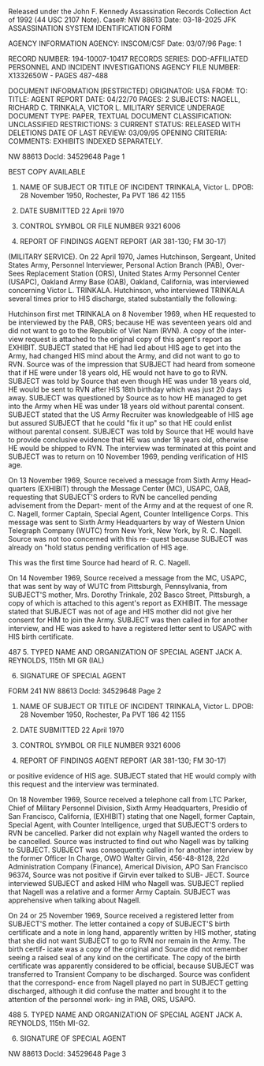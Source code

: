 Released under the John F. Kennedy
Assassination Records Collection Act of
1992 (44 USC 2107 Note). Case#: NW
88613 Date: 03-18-2025
JFK ASSASSINATION SYSTEM
IDENTIFICATION FORM

AGENCY INFORMATION
AGENCY: INSCOM/CSF
Date: 03/07/96
Page: 1

RECORD NUMBER: 194-10007-10417
RECORDS SERIES: DOD-AFFILIATED PERSONNEL AND INCIDENT INVESTIGATIONS
AGENCY FILE NUMBER: X1332650W - PAGES 487-488

DOCUMENT INFORMATION
[RESTRICTED]
ORIGINATOR: USA
FROM:
TO:
TITLE: AGENT REPORT
DATE: 04/22/70
PAGES: 2
SUBJECTS: NAGELL, RICHARD C.
TRINKALA, VICTOR L.
MILITARY SERVICE
UNDERAGE
DOCUMENT TYPE: PAPER, TEXTUAL DOCUMENT
CLASSIFICATION: UNCLASSIFIED
RESTRICTIONS: 3
CURRENT STATUS: RELEASED WITH DELETIONS
DATE OF LAST REVIEW: 03/09/95
OPENING CRITERIA:
COMMENTS: EXHIBITS INDEXED SEPARATELY.

NW 88613 DocId: 34529648 Page 1

BEST COPY AVAILABLE

1. NAME OF SUBJECT OR TITLE OF INCIDENT
TRINKALA, Victor L.
DPOB: 28 November 1950, Rochester, Pa
PVT 186 42 1155

2. DATE SUBMITTED
22 April 1970

3. CONTROL SYMBOL OR FILE NUMBER
9321 6006

4. REPORT OF FINDINGS
AGENT REPORT
(AR 381-130; FM 30-17)

(MILITARY SERVICE). On 22 April 1970, James Hutchinson, Sergeant,
United States Army, Personnel Interviewer, Personal Action Branch (PAB), Over-
Sees Replacement Station (ORS), United States Army Personnel Center (USAPC),
Oakland Army Base (OAB), Oakland, California, was interviewed concerning
Victor L. TRINKALA. Hutchinson, who interviewed TRINKALA several times prior
to HIS discharge, stated substantially the following:

Hutchinson first met TRINKALA on 8 November 1969, when HE requested
to be interviewed by the PAB, ORS; because HE was seventeen years old and
did not want to go to the Republic of Viet Nam (RVN). A copy of the inter-
view request is attached to the original copy of this agent's report as
EXHIBIT. SUBJECT stated that HE had lied about HIS age to get into the
Army, had changed HIS mind about the Army, and did not want to go to RVN.
Source was of the impression that SUBJECT had heard from someone that if HE
were under 18 years old, HE would not have to go to RVN. SUBJECT was told
by Source that even though HE was under 18 years old, HE would be sent to RVN
after HIS 18th birthday which was just 20 days away. SUBJECT was questioned
by Source as to how HE managed to get into the Army when HE was under 18 years
old without parental consent. SUBJECT stated that the US Army Recruiter was
knowledgeable of HIS age but assured SUBJECT that he could "fix it up" so that
HE could enlist without parental consent. SUBJECT was told by Source that HE
would have to provide conclusive evidence that HE was under 18 years old,
otherwise HE would be shipped to RVN. The interview was terminated at this
point and SUBJECT was to return on 10 November 1969, pending verification of
HIS age.

On 13 November 1969, Source received a message from Sixth Army Head-
quarters (EXHIBIT) through the Message Center (MC), USAPC, OAB, requesting
that SUBJECT'S orders to RVN be cancelled pending advisement from the Depart-
ment of the Army and at the request of one R. C. Nagell, former Captain,
Special Agent, Counter Intelligence Corps. This message was sent to Sixth
Army Headquarters by way of Western Union Telegraph Company (WUTC) from New
York, New York, by R. C. Nagell. Source was not too concerned with this re-
quest because SUBJECT was already on "hold status pending verification of
HIS age.

This was the first time Source had heard of R. C. Nagell.

On 14 November 1969, Source received a message from the MC, USAPC,
that was sent by way of WUTC from Pittsburgh, Pennsylvania, from SUBJECT'S
mother, Mrs. Dorothy Trinkale, 202 Basco Street, Pittsburgh, a copy of which
is attached to this agent's report as EXHIBIT. The message stated that
SUBJECT was not of age and HIS mother did not give her consent for HIM to
join the Army. SUBJECT was then called in for another interview, and HE was
asked to have a registered letter sent to USAPC with HIS birth certificate.

487
5. TYPED NAME AND ORGANIZATION OF SPECIAL AGENT
JACK A. REYNOLDS, 115th MI GR (IAL)

6. SIGNATURE OF SPECIAL AGENT

FORM
241
NW 88613 DocId: 34529648 Page 2

1. NAME OF SUBJECT OR TITLE OF INCIDENT
TRINKALA, Victor L.
DPOB: 28 November 1950, Rochester, Pa
PVT 186 42 1155

2. DATE SUBMITTED
22 April 1970

3. CONTROL SYMBOL OR FILE NUMBER
9321 6006

4. REPORT OF FINDINGS
AGENT REPORT
(AR 381-130; FM 30-17)

or positive evidence of HIS age. SUBJECT stated that HE would comply with
this request and the interview was terminated.

On 18 November 1969, Source received a telephone call from LTC
Parker, Chief of Military Personnel Division, Sixth Army Headquarters,
Presidio of San Francisco, California, (EXHIBIT) stating that one
Nagell, former Captain, Special Agent, with Counter Intelligence, urged
that SUBJECT'S orders to RVN be cancelled. Parker did not explain why
Nagell wanted the orders to be cancelled. Source was instructed to find
out who Nagell was by talking to SUBJECT. SUBJECT was consequently called
in for another interview by the former Officer In Charge, OWO Walter Girvin,
456-48-8128, 22d Administration Company (Finance), Americal Division, APO
San Francisco 96374, Source was not positive if Girvin ever talked to SUB-
JECT. Source interviewed SUBJECT and asked HIM who Nagell was. SUBJECT
replied that Nagell was a relative and a former Army Captain. SUBJECT was
apprehensive when talking about Nagell.

On 24 or 25 November 1969, Source received a registered letter from
SUBJECT'S mother. The letter contained a copy of SUBJECT'S birth certificate
and a note in long hand, apparently written by HIS mother, stating that she
did not want SUBJECT to go to RVN nor remain in the Army. The birth certif-
icate was a copy of the original and Source did not remember seeing a raised
seal of any kind on the certificate. The copy of the birth certificate was
apparently considered to be official, because SUBJECT was transferred to
Transient Company to be discharged. Source was confident that the correspond-
ence from Nagell played no part in SUBJECT getting discharged, although it
did confuse the matter and brought it to the attention of the personnel work-
ing in PAB, ORS, USAPO.

488
5. TYPED NAME AND ORGANIZATION OF SPECIAL AGENT
JACK A. REYNOLDS, 115th MI-G2.

6. SIGNATURE OF SPECIAL AGENT

NW 88613 DocId: 34529648 Page 3
